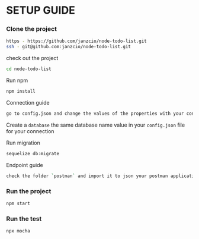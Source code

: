# SETUP GUIDE

### Clone the project

```bash
https - https://github.com/janzcio/node-todo-list.git
ssh - git@github.com:janzcio/node-todo-list.git
```

check out the project
```bash
cd node-todo-list
```

Run npm

```bash
npm install
```

Connection guide
```bash
go to config.json and change the values of the properties with your connection
```
Create a `database` the same database name value in your `config.json` file for your connection 


Run migration
```bash
sequelize db:migrate
```

Endpoint guide
```bash
check the folder `postman` and import it to json your postman application.
```

### Run the project
```bash
npm start
```

### Run the test
```bash
npx mocha
```


